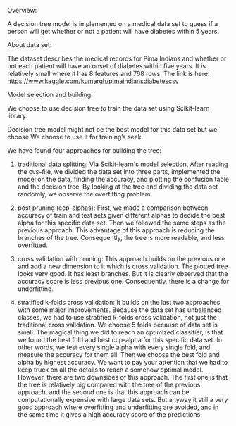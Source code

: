 
Overview:

A decision tree model is implemented on a medical data set to guess if a person will get whether or not a patient will have diabetes within 5 years.


About data set:

The dataset describes the medical records for Pima Indians and whether or not each patient will have an onset of diabetes within five years. It is relatively small where it has 8 features and 768 rows. The link is here: https://www.kaggle.com/kumargh/pimaindiansdiabetescsv


Model selection and building:

We choose to use decision tree to train the data set using Scikit-learn library.

Decision tree model might not be the best model for this data set but we choose We choose to use it for training’s seek.

We have found  four approaches for building the tree:

1) traditional data splitting:
Via Scikit-learn's model selection, 
After reading the cvs-file, we divided the data set into three parts, implemented the model on the data, finding the accuracy, and plotting the confusion table and the decision tree.
By looking at the tree and dividing the data set randomly, we observe the overfitting problem. 
2) post pruning (ccp-alphas):
First, we made a comparison between accuracy of train and test sets given different alphas to decide the best alpha for this specific data set. Then we followed the same steps as the previous approach. This advantage of this approach is reducing the branches of the tree. Consequently, the tree is more readable, and less overfitted. 
3) cross validation with pruning:
This approach builds on the previous one and add a new dimension to it which is cross validation. The plotted tree looks very good. It has least branches. But it is clearly observed that the accuracy score is less previous one. Consequently, there is a change for underfitting.

4) stratified k-folds cross validation:
It builds on the last two approaches with some major improvements. 
Because the data set has unbalanced classes, we had to use stratified k-folds cross validation, not just the traditional cross validation. We choose 5 folds because of data set is small. The magical thing we did to reach an optimized classifier, is that we found the best fold and best ccp-alpha for this specific data set. In other words, we test every single alpha with every single fold, and measure the accuracy for them all. Then we choose the best fold and alpha by highest accuracy. We want to pay your attention that we had to keep truck on all the details to reach a somehow optimal model. However, there are two downsides of this approach. The first one is that the tree is relatively big compared with the tree of the previous approach, and the second one is that this approach can be computationally expensive with large data sets. But anyway it still a very good approach where overfitting and underfitting are avoided, and in the same time it gives a high accuracy score of the predictions.


